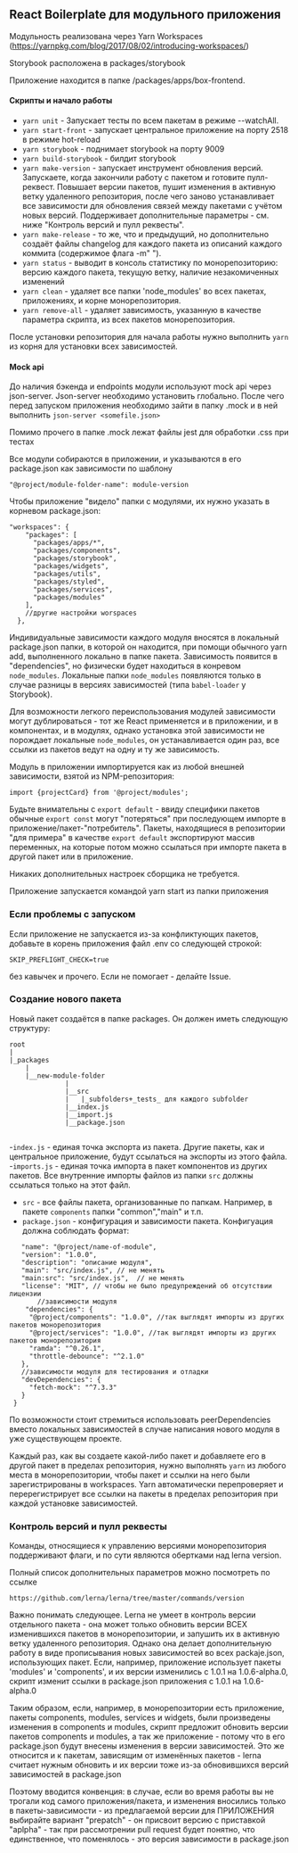 ## React Boilerplate для модульного приложения

Модульность реализована через Yarn Workspaces (https://yarnpkg.com/blog/2017/08/02/introducing-workspaces/)

Storybook расположена в packages/storybook

Приложение находится в папке /packages/apps/box-frontend. 

#### Скрипты и начало работы
- `yarn unit` - Запускает тесты по всем пакетам в режиме --watchAll.
- `yarn start-front` - запускает центральное приложение на порту 2518 в режиме hot-reload
- `yarn storybook` - поднимает storybook на порту 9009
- `yarn build-storybook` - билдит storybook 
- `yarn make-version` - запускает инструмент обновления версий. Запускаете, когда закончили работу с пакетом и готовите пулл-реквест. Повышает версии пакетов, пушит изменения в активную ветку удаленного репозитория, после чего заново устанавливает все зависимости для обновления связей между пакетами с учётом новых версий. Поддерживает дополнительные параметры - см. ниже "Контроль версий и пулл реквесты". 
- `yarn make-release` - то же, что и предыдущий, но дополнительно создаёт файлы changelog для каждого пакета из описаний каждого коммита (содержимое флага -m" ").
- `yarn status` - выводит в консоль статистику по монорепозиторию: версию каждого пакета, текущую ветку, наличие незакомиченных изменений
- `yarn clean` - удаляет все папки 'node_modules' во всех пакетах, приложениях, и корне монорепозитория. 
- `yarn remove-all` - удаляет зависимость, указанную в качестве параметра скрипта, из всех пакетов монорепозитория.  


После установки репозитория для начала работы нужно выполнить `yarn` из корня для установки всех зависимостей. 

#### Mock api
До наличия бэкенда и endpoints модули используют mock api через json-server. Json-server необходимо установить глобально. После чего перед запуском приложения необходимо зайти в папку .mock и в ней выполнить `json-server <somefile.json>`

Помимо прочего в папке .mock лежат файлы jest для обработки .css при тестах

Все модули собираются в приложении, и указываются в его package.json как зависимости по шаблону
 
    
    "@project/module-folder-name": module-version
    
    
Чтобы приложение "видело" папки с модулями, их нужно указать в корневом package.json:
```
"workspaces": {    
    "packages": [
      "packages/apps/*",
      "packages/components",
      "packages/storybook",
      "packages/widgets",
      "packages/utils",
      "packages/styled",
      "packages/services",
      "packages/modules"
    ],
    //другие настройки worspaces
  },
```

Индивидуальные зависимости каждого модуля вносятся в локальный package.json папки, в которой он находится, при помощи обычного yarn add, выполненного локально в папке пакета. Зависимость появится в "dependencies", но физически будет находиться в конревом `node_modules`. Локальные папки `node_modules` появляются только в случае разницы в версиях зависимостей (типа `babel-loader` у Storybook).

Для возможности легкого переиспользования модулей зависимости могут дублироваться - тот же React применяется и в приложении, и в компонентах, и в модулях, однако установка этой зависимости не порождает локальные `node_modules`, он устанавливается один раз, все ссылки из пакетов ведут на одну и ту же зависимость.   

Модуль в приложении импортируется как из любой внешней зависимости, взятой из NPM-репозитория:
```
import {projectCard} from '@project/modules';
```

Будьте внимательны с `export default` - ввиду специфики пакетов обычные `export const` могут "потеряться" при последующем импорте в приложение/пакет-"потребитель". Пакеты, находящиеся в репозитории "для примера" в качестве `export default` экспортируют массив переменных, на которые потом можно ссылаться при импорте пакета в другой пакет или в приложение. 

Никаких дополнительных настроек сборщика не требуется.

Приложение запускается командой yarn start из папки приложения

### Если проблемы с запуском
Если приложение не запускается из-за конфликтующих пакетов, добавьте в корень приложения файл .env со следующей строкой:
```
SKIP_PREFLIGHT_CHECK=true
```
без кавычек и прочего. Если не помогает - делайте Issue.

### Создание нового пакета
Новый пакет создаётся в папке packages. Он должен иметь следующую структуру:

```
root
|
|_packages
    |
    |__new-module-folder
              |
              |__src
              |   |_subfolders+_tests_ для каждого subfolder
              |__index.js
              |__import.js
              |__package.json                            
    
 ```
 
 -`index.js` - единая точка экспорта из пакета. Другие пакеты, как и центральное приложение, будут ссылаться на экспорты из этого файла.
 -`imports.js` - единая точка импорта в пакет компонентов из других пакетов. Все внутренние импорты файлов из папки `src` должны ссылаться только на этот файл.
 - `src` - все файлы пакета, организованные по папкам. Например, в пакете `components` папки "common","main" и т.п.
 - `package.json` - конфигурация и зависимости пакета. Конфигуация должна соблюдать формат:
 
 ```{
    "name": "@project/name-of-module",
    "version": "1.0.0",
    "description": "описание модуля",
    "main": "src/index.js", // не менять
    "main:src": "src/index.js",  // не менять
    "license": "MIT", // чтобы не было предупреждений об отсутствии лицензии
        //зависимости модуля
     "dependencies": {
      "@project/components": "1.0.0", //так выглядят импорты из других пакетов монорепозитория
      "@project/services": "1.0.0", //так выглядят импорты из других пакетов монорепозитория
      "ramda": "^0.26.1",
      "throttle-debounce": "^2.1.0"
    },
    //зависимости модуля для тестирования и отладки
    "devDependencies": {
      "fetch-mock": "^7.3.3"
    }
  }
  ``` 
  
  По возможности стоит стремиться использовать peerDependencies вместо локальных зависимостей в случае написания нового модуля в уже существующем проекте. 
  
  Каждый раз, как вы создаете какой-либо пакет и добавляете его в другой пакет в пределах репозитория, нужно выполнять `yarn` из любого места в монорепозитории, чтобы пакет и ссылки на него были зарегистрированы в workspaces. Yarn автоматически перепроверяет и перерегистрирует все ссылки на пакеты в пределах репозитория при каждой установке зависимостей. 
  
 ### Контроль версий и пулл реквесты
 Команды, относящиеся к управлению версиями монорепозитория поддерживают флаги, и по сути являются обертками над lerna version. 
 
 Полный список дополнительных параметров можно посмотреть по ссылке 
 ```
 https://github.com/lerna/lerna/tree/master/commands/version
 ```
 
 Важно понимать следующее. Lerna не умеет в контроль версии отдельного пакета - она может только обновить версии ВСЕХ изменившихся пакетов в монорепозитории, и запушить их в активную ветку удаленного репозитория. Однако она делает дополнительную работу в виде прописывания новых зависимостей во всех packaje.json, использующих пакет. Если, например, приложение использует пакеты 'modules' и 'components', и их версии изменились с 1.0.1 на 1.0.6-alpha.0, скрипт изменит ссылки в package.json приложения с 1.0.1 на 1.0.6-alpha.0
 
 Таким образом, если, например, в монорепозитории есть приложение, пакеты components, modules, services и widgets, были произведены изменения в components и modules, скрипт предложит обновить версии пакетов components и modules, а так же приложение - потому что в его package.json будут внесены изменения в версии зависимостей. Это же относится и к пакетам, зависящим от изменённых пакетов - lerna считает нужным обновить и их версии тоже из-за обновившихся версий зависимостей в package.json 
 
 Поэтому вводится конвенция:
 в случае, если во время работы вы не трогали код самого приложения/пакета, и изменения вносились только в пакеты-зависимости - из предлагаемой версии для ПРИЛОЖЕНИЯ выбирайте вариант "prepatch" - он присвоит версию с приставкой "aplpha" - так при рассмотрении pull request будет понятно, что единственное, что поменялось - это версия зависимости в package.json 